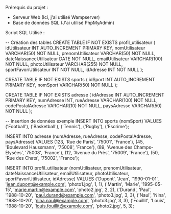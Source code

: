 Prérequis du projet : 
- Serveur Web (Ici, j'ai utilisé Wampserver)
- Base de données SQL (J'ai utilisé PhpMyAdmin)

Script SQL Utilisé :

-- Création des tables 
CREATE TABLE IF NOT EXISTS profil_utilisateur ( 
    idUtilisateur INT AUTO_INCREMENT PRIMARY KEY, 
    nomUtilisateur VARCHAR(50) NOT NULL, 
    prenomUtilisateur VARCHAR(50) NOT NULL, 
    dateNaissanceUtilisateur DATE NOT NULL, 
    emailUtilisateur VARCHAR(100) NOT NULL, 
    photoUtilisateur VARCHAR(255) NOT NULL, 
    sportFavoriUtilisateur INT NOT NULL, 
    idAdresse INT NOT NULL
);

CREATE TABLE IF NOT EXISTS sports ( 
    idSport INT AUTO_INCREMENT PRIMARY KEY, 
    nomSport VARCHAR(50) NOT NULL
);

CREATE TABLE IF NOT EXISTS adresse ( 
    idAdresse INT AUTO_INCREMENT PRIMARY KEY, 
    numAdresse INT, rueAdresse VARCHAR(100) NOT NULL, 
    codePostalAdresse VARCHAR(10) NOT NULL, 
    paysAdresse VARCHAR(50) NOT NULL 
);

-- Insertion de données exemple 
INSERT INTO sports (nomSport) VALUES 
('Football'), ('Basketball'), ('Tennis'), ('Rugby'), ('Escrime');

INSERT INTO adresse (numAdresse, rueAdresse, codePostalAdresse, paysAdresse) VALUES 
(123, 'Rue de Paris', '75001', 'France'), 
(45, 'Boulevard Haussmann', '75008', 'France'), 
(89, 'Avenue des Champs-Élysées', '75008', 'France'),
(12, 'Avenue du Près', '75009', 'France'), 
(50, 'Rue des Chats', '75002', 'France');

INSERT INTO profil_utilisateur (nomUtilisateur, prenomUtilisateur, dateNaissanceUtilisateur, emailUtilisateur, photoUtilisateur, sportFavoriUtilisateur, idAdresse) VALUES 
('Dupont', 'Jean', '1990-01-01', 'jean.dupont@example.com', 'photo1.jpg', 1, 1), 
('Martin', 'Marie', '1995-05-15', 'marie.martin@example.com', 'photo2.jpg', 2, 2), 
('Durand', 'Paul', '1988-10-20', 'paul.durand@example.com', 'photo3.jpg', 3, 3), 
('Naul', 'Nina', '1988-10-20', 'nina.naul@example.com', 'photo3.jpg', 3, 3), 
('Fouillit', 'Louis', '1988-10-20', 'louis.fouillit@example.com', 'photo2.jpg', 5, 3);

